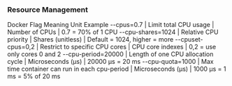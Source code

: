 ### Resource Management

Docker Flag       Meaning                   Unit              Example
--cpus=0.7 | Limit total CPU usage | Number of CPUs | 0.7 = 70% of 1 CPU
--cpu-shares=1024 | Relative CPU priority | Shares (unitless) | Default = 1024, higher = more
--cpuset-cpus=0,2 | Restrict to specific CPU cores | CPU core indexes | 0,2 = use only cores 0 and 2
--cpu-period=20000 | Length of one CPU allocation cycle | Microseconds (µs) | 20000 µs = 20 ms
--cpu-quota=1000 | Max time container can run in each cpu-period | Microseconds (µs) | 1000 µs = 1 ms = 5% of 20 ms
